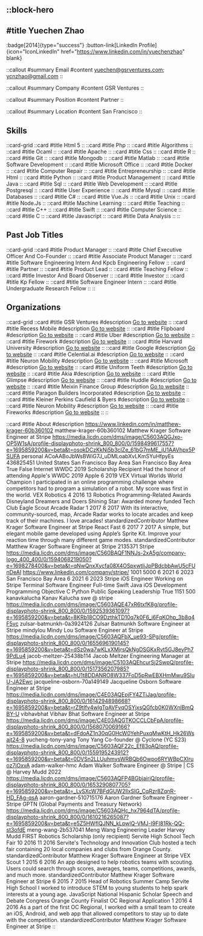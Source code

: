 ::block-hero
---
#title
Yuechen Zhao
---

:badge[2014]{type="success"}
:button-link[LinkedIn Profile]{icon="IconLinkedIn" href="https://www.linkedin.com/in/yuechenzhao" blank}

::callout
#summary
Email
#content
yuechen@gsrventures.com; ycnzhao@gmail.com
::

::callout
#summary
Company
#content
GSR Ventures
::

::callout
#summary
Position
#content
Partner
::

::callout
#summary
Location
#content
San Francisco
::

## Skills
::card-grid
::card
#title
Html 5
::
::card
#title
Php
::
::card
#title
Algorithms
::
::card
#title
Ocaml
::
::card
#title
Apache
::
::card
#title
Css
::
::card
#title
R
::
::card
#title
Git
::
::card
#title
Mongodb
::
::card
#title
Matlab
::
::card
#title
Software Development
::
::card
#title
Microsoft Office
::
::card
#title
Docker
::
::card
#title
Computer Repair
::
::card
#title
Entrepreneurship
::
::card
#title
Html
::
::card
#title
Python
::
::card
#title
Product Management
::
::card
#title
Java
::
::card
#title
Sql
::
::card
#title
Web Development
::
::card
#title
Postgresql
::
::card
#title
User Experience
::
::card
#title
Mysql
::
::card
#title
Databases
::
::card
#title
C#
::
::card
#title
Vue.Js
::
::card
#title
Unix
::
::card
#title
Node.Js
::
::card
#title
Machine Learning
::
::card
#title
Teaching
::
::card
#title
C++
::
::card
#title
Swift
::
::card
#title
Computer Science
::
::card
#title
C
::
::card
#title
Javascript
::
::card
#title
Data Analysis
::
::

## Past Job Titles
::card-grid
::card
#title
Product Manager
::
::card
#title
Chief Executive Officer And Co-Founder
::
::card
#title
Associate Product Manager
::
::card
#title
Software Engineering Intern And Kpcb Engineering Fellow
::
::card
#title
Partner
::
::card
#title
Product Lead
::
::card
#title
Teaching Fellow
::
::card
#title
Investor And Board Observer
::
::card
#title
Investor
::
::card
#title
Kp Fellow
::
::card
#title
Software Engineer Intern
::
::card
#title
Undergraduate Research Fellow
::
::

## Organizations
::card-grid
::card
#title
GSR Ventures
#description
[Go to website](gsrventures.com)
::
::card
#title
Recess Mobile
#description
[Go to website](recessmobile.im)
::
::card
#title
Flipboard
#description
[Go to website](flipboard.com)
::
::card
#title
Uber
#description
[Go to website](uber.com)
::
::card
#title
Firework
#description
[Go to website](huohua.in)
::
::card
#title
Harvard University
#description
[Go to website](harvard.edu)
::
::card
#title
Google
#description
[Go to website](google.com)
::
::card
#title
Celential.ai
#description
[Go to website](celential.ai)
::
::card
#title
Neuron Mobility
#description
[Go to website](neuron.sg)
::
::card
#title
Microsoft
#description
[Go to website](microsoft.com)
::
::card
#title
Uniform Teeth
#description
[Go to website](uniformteeth.com)
::
::card
#title
Akia
#description
[Go to website](akia.com)
::
::card
#title
Glimpse
#description
[Go to website](tryglimpse.com)
::
::card
#title
Huddle
#description
[Go to website](doahuddle.com)
::
::card
#title
Meixin Finance Group
#description
[Go to website](meixinfinance.com)
::
::card
#title
Paragon Builders Incorporated
#description
[Go to website](paragonbuildersinc.com)
::
::card
#title
Kleiner Perkins Caufield & Byers
#description
[Go to website](kpcb.com)
::
::card
#title
Neuron Mobility
#description
[Go to website](rideneuron.com)
::
::card
#title
Fireworks
#description
[Go to website](fireworks.ai)
::
::

::card
#title
About
#description
https://www.linkedin.com/in/matthew-krager-60b360102 matthew-krager-60b360102 Matthew Krager Software Engineer at Stripe https://media.licdn.com/dms/image/C5603AQGJxo-OP5W1sA/profile-displayphoto-shrink_800_800/0/1598499617557?e=1695859200&v=beta&t=osokDCzKkNi5b3cIZe_61bG7mME_jU1AAVhpx5PSUFA personal ACoAABoJbWsBWiG7J_uDMLoabXvLKmSYuHfpyEs 436825451 United States San Francisco Bay Area San Francisco Bay Area True False Internet WWDC 2019 Scholarship Recipient Had the honor of attending Apple's WWDC 2019 Apple 6 2019 VEX Virtual Worlds World Champion I participated in an online programming challenge where competitors had to program a simulation of a robot.  My score was first in the world. VEX Robotics 4 2016 13 Robotics Programming-Related Awards Disneyland Dreamers and Doers Shining Star: Awarded money funded Tech Club Eagle Scout Arcade Radar 1 2017 8 2017 With its interactive, community-sourced, map, Arcade Radar works to locate arcades and keep track of their machines. I love arcades! standardizedContributor Matthew Krager Software Engineer at Stripe React Fast 6 2017 7 2017 A simple, but elegant mobile game developed using Apple’s Sprite Kit. Improve your reaction time through many different game modes. standardizedContributor Matthew Krager Software Engineer at Stripe 2135371 Stripe https://media.licdn.com/dms/image/C560BAQF1NNJs-2xA5g/company-logo_400_400/0/1594068219050?e=1698278400&v=beta&t=qNwQnxXycfa08X4OSpxwtIiJpPBdcbbAwU5cFUnDeAI https://www.linkedin.com/company/stripe/ 1001 5000 6 2021 6 2023 San Francisco Bay Area 6 2021 6 2023 Stripe iOS Engineer Working on Stripe Terminal Software Engineer Full-time Swift Java iOS Development Programming Objective C Python Public Speaking Leadership True 1151 500 kanavkalucha Kanav Kalucha swe @ stripe https://media.licdn.com/dms/image/C5603AQE47xR6txfK8g/profile-displayphoto-shrink_800_800/0/1592539361097?e=1695859200&v=beta&t=8KRb18CO9DzthkTD10q7k0F6_i6FqKOhp_3b8q4F5vc zulsar-batmunkh-0a3924126 Zulsar Batmunkh Software Engineer at Stripe mindylou Mindy Lou Software Engineer at Stripe https://media.licdn.com/dms/image/C5603AQFbX_ue93-SPg/profile-displayphoto-shrink_800_800/0/1655696190145?e=1695859200&v=beta&t=dSz0wa7wKLxXMjrsQkNgDSGKxRvt5GJ8eyPh79PdLu4 jacob-meltzer-25438b114 Jacob Meltzer Engineering Manager at Stripe https://media.licdn.com/dms/image/C5103AQEhcurSj2SwpQ/profile-displayphoto-shrink_800_800/0/1517356207985?e=1695859200&v=beta&t=hU1t8DDANRO8W337FoD5pRwEBXHmMwu9SIuU-JA2Ewc jacqueline-osborn-70a149149 Jacqueline Osborn Software Engineer at Stripe https://media.licdn.com/dms/image/C4E03AQEpjFY4ZTiJag/profile-displayphoto-shrink_800_800/0/1614294898668?e=1695859200&v=beta&t=rZ9tlfv4wlgTqAVFvqOSYjxsQGfcb0K0WXnlBmQBY-U vibhavbhat Vibhav Bhat Software Engineer at Stripe https://media.licdn.com/dms/image/C4E03AQGTKOCCLCbFpA/profile-displayphoto-shrink_800_800/0/1568070069166?e=1695859200&v=beta&t=dFdoAZ1n30qG0HcW0YehPuxqMwKtH_Hk26Wsajt24-8 yucheng-tony-yang Tony Yang Co-founder @ Cyclone (YC S23) https://media.licdn.com/dms/image/C5603AQF22c_Ef83oAQ/profile-displayphoto-shrink_800_800/0/1559195243912?e=1695859200&v=beta&t=0DVSn2LLUuhmysWRBQb6Owpo6RYWBpCXIruoz7iOxvA adam-walker-hmc Adam Walker Software Engineer @ Stripe | CS @ Harvey Mudd 2022 https://media.licdn.com/dms/image/C5603AQFP4BGbjairjQ/profile-displayphoto-shrink_800_800/0/1653290807705?e=1695859200&v=beta&t=_LySXcW7BFdGUW2llxSIG_CqRzr8ZqnR-HD_FAg-qsA aaron-gardner-510715176 Aaron Gardner Software Engineer - Stripe GPTN (Global Payments and Treasury Network) https://media.licdn.com/dms/image/C5603AQHc_hx7964dTA/profile-displayphoto-shrink_800_800/0/1610216265087?e=1695859200&v=beta&t=e5Z5HWflQJNN_kLpwlQ-VMJ-l9FI81Rk-QQ-st3ofdE meng-wang-2b537041 Meng Wang Engineering Leader Harvey Mudd FIRST Robotics Scholarship (only recipient) Servite High School Tech Fair  10 2016 11 2016 Servite's Technology and Innovation Club hosted a tech fair containing 20 local companies and clubs from Orange County. standardizedContributor Matthew Krager Software Engineer at Stripe VEX Scout 1 2015 6 2016 An app designed to help robotics teams with scouting. Users could search through scores, averages, teams, competitions, awards, and much more. standardizedContributor Matthew Krager Software Engineer at Stripe 6 2015 7 2015 Head of Robotics Summer Camp Servite High School I worked to introduce STEM to young students to help spark interests at a young age. JavaScript National Hispanic Scholar Speech and Debate Congress Orange County Finalist OC Regional Application 1 2016 4 2016 As a part of the first OC Regional, I worked with a small team to create an iOS, Android, and web app that allowed competitors to stay up to date with the competition. standardizedContributor Matthew Krager Software Engineer at Stripe
::
